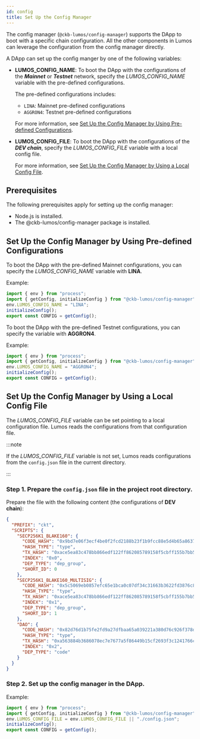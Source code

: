 ```yaml
---
id: config
title: Set Up the Config Manager
---
```

The config manager  (`@ckb-lumos/config-manager`) supports the DApp to boot with a specific chain configuration. All the other components in Lumos can leverage the configuration from the config manager directly.

A DApp can set up the config manger by one of the following variables:

- **LUMOS_CONFIG_NAME**:  To boot the DApp with the configurations of the ***Mainnet*** or ***Testnet*** network, specify the <var>LUMOS_CONFIG_NAME</var> variable with the pre-defined configurations.

  The pre-defined configurations includes: 

  - `LINA`: Mainnet pre-defined configurations
  - `AGGRON4`: Testnet pre-defined configurations 

  For more information, see [Set Up the Config Manager by Using Pre-defined Configurations](../tutorials/config#set-up-the-config-manager-by-using-pre-defined-configurations). 

- **LUMOS_CONFIG_FILE**: To boot the DApp with the configurations of the ***DEV chain***, specify the <var>LUMOS_CONFIG_FILE</var> variable with a local config file. 

  For more information, see [Set Up the Config Manager by Using a Local Config File](../tutorials/config#set-up-the-config-manager-by-using-a-local-config-file).

## Prerequisites

The following prerequisites apply for setting up the config manager:

- Node.js is installed.
- The @ckb-lumos/config-manager package is installed.

## Set Up the Config Manager by Using Pre-defined Configurations

To boot the DApp with the pre-defined Mainnet configurations, you can specify the <var>LUMOS_CONFIG_NAME</var> variable with <b>LINA</b>.

Example:

```typescript
import { env } from "process";
import { getConfig, initializeConfig } from "@ckb-lumos/config-manager";
env.LUMOS_CONFIG_NAME = "LINA";
initializeConfig();
export const CONFIG = getConfig();
```

To boot the DApp with the pre-defined Testnet configurations, you can specify the variable with <b>AGGRON4</b>.

Example:

```typescript
import { env } from "process";
import { getConfig, initializeConfig } from "@ckb-lumos/config-manager";
env.LUMOS_CONFIG_NAME = "AGGRON4";
initializeConfig();
export const CONFIG = getConfig();
```

## Set Up the Config Manager by Using a Local Config File

The <var>LUMOS_CONFIG_FILE</var> variable can be set pointing to a local configuration file. Lumos reads the configurations from that configuration file.  

:::note

If the <var>LUMOS_CONFIG_FILE</var> variable is not set, Lumos reads configurations from the `config.json` file in the current directory.

:::

### Step 1. Prepare the `config.json` file in the project root directory.

Prepare the file with the following content (the configurations of **DEV chain**):

```json title="hellolumos/config.json" {1-28}
{
  "PREFIX": "ckt",
  "SCRIPTS": {
    "SECP256K1_BLAKE160": {
      "CODE_HASH": "0x9bd7e06f3ecf4be0f2fcd2188b23f1b9fcc88e5d4b65a8637b17723bbda3cce8",
      "HASH_TYPE": "type",
      "TX_HASH": "0xace5ea83c478bb866edf122ff862085789158f5cbff155b7bb5f13058555b708",
      "INDEX": "0x0",
      "DEP_TYPE": "dep_group",
      "SHORT_ID": 0
    },
    "SECP256K1_BLAKE160_MULTISIG": {
      "CODE_HASH": "0x5c5069eb0857efc65e1bca0c07df34c31663b3622fd3876c876320fc9634e2a8",
      "HASH_TYPE": "type",
      "TX_HASH": "0xace5ea83c478bb866edf122ff862085789158f5cbff155b7bb5f13058555b708",
      "INDEX": "0x1",
      "DEP_TYPE": "dep_group",
      "SHORT_ID": 1
    },
    "DAO": {
      "CODE_HASH": "0x82d76d1b75fe2fd9a27dfbaa65a039221a380d76c926f378d3f81cf3e7e13f2e",
      "HASH_TYPE": "type",
      "TX_HASH": "0xa563884b3686078ec7e7677a5f86449b15cf2693f3c1241766c6996f206cc541",
      "INDEX": "0x2",
      "DEP_TYPE": "code"
    }
  }
}
```

### Step 2. Set up the config manager in the DApp.

Example:

```typescript title="hellolumos/src/index.ts"
import { env } from "process";
import { getConfig, initializeConfig } from "@ckb-lumos/config-manager";
env.LUMOS_CONFIG_FILE = env.LUMOS_CONFIG_FILE || "./config.json";
initializeConfig();
export const CONFIG = getConfig();
```
